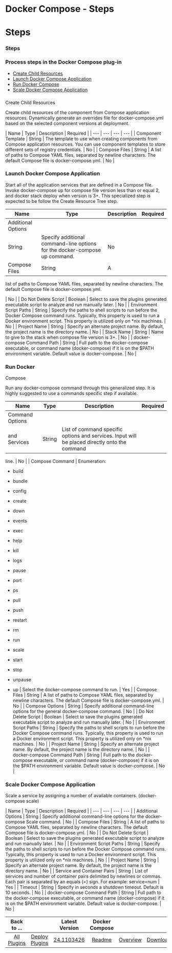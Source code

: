 
Docker Compose - Steps
======================

# Steps



### Steps




 



### Process steps in the Docker Compose plug-in


* [Create Child 
Resources](#create_child_resources)
* [Launch Docker Compose Application](#launch_docker_compose_application)
* [Run 
Docker Compose](#run_docker_compose)
* [Scale Docker Compose Application](#scale_docker_compose_application)




### 
Create Child Resources


Create child resources of the component from Compose application resources. Dynamically 
generate an overrides file for docker-compose.yml based on the selected component versions at deployment.





| Name | 
Type | Description | Required |
| --- | --- | --- | --- |
| Component Template | String | The template to use when 
creating components from Compose application resources. You can use component templates to store different sets of 
registry credentials.
  | No |
| Compose Files | String | A list of paths to Compose YAML files, separated by newline 
characters. The default Compose file is docker-compose.yml.
  | No |


### Launch Docker Compose Application


Start all
 of the application services that are defined in a Compose file. Invoke docker-compose up for compose file version less 
than or equal 2, and docker stack deploy when version is 3+. This specialized step is expected to be follow the Create 
Resource Tree step.





| Name | Type | Description | Required |
| --- | --- | --- | --- |
| Additional Options | 
String | Specify additional command-line options for the docker-compose up command. | No |
| Compose Files | String | A 
list of paths to Compose YAML files, separated by newline characters. The default Compose file is docker-compose.yml.
  
| No |
| Do Not Delete Script | Boolean | Select to save the plugins generated executable script to analyze and run 
manually later.
  | No |
| Environment Script Paths | String | Specify the paths to shell scripts to run before the 
Docker Compose command runs. Typically, this property is used to run a Docker environment script. This property is 
utilized only on *nix machines.
  | No |
| Project Name | String | Specify an alternate project name. By default, the 
project name is the directory name. | No |
| Stack Name | String | Name to give to the stack when compose file version 
is 3+. | No |
| docker-compose Command Path | String | Full path to the docker-compose executable, or command name 
(docker-compose) if it is on the $PATH environment variable. Default value is docker-compose.
  | No |


### Run Docker 
Compose


Run any docker-compose command through this generalized step. It is highly suggested to use a commands 
specific step if available.





| Name | Type | Description | Required |
| --- | --- | --- | --- |
| Command Options 
and Services | String | List of command specific options and services. Input will be placed directly onto the command 
line.
  | No |
| Compose Command | Enumeration:
* build
* bundle
* config
* create
* down
* events
* exec
* help
* kill

* logs
* pause
* port
* ps
* pull
* push
* restart
* rm
* run
* scale
* start
* stop
* unpause
* up
 | Select the 
docker-compose command to run. | Yes |
| Compose Files | String | A list of paths to Compose YAML files, separated by 
newline characters. The default Compose file is docker-compose.yml.
  | No |
| Compose Options | String | Specify 
additional command-line options for the general docker-compose command. | No |
| Do Not Delete Script | Boolean | Select
 to save the plugins generated executable script to analyze and run manually later.
  | No |
| Environment Script Paths 
| String | Specify the paths to shell scripts to run before the Docker Compose command runs. Typically, this property is
 used to run a Docker environment script. This property is utilized only on *nix machines.
  | No |
| Project Name | 
String | Specify an alternate project name. By default, the project name is the directory name. | No |
| docker-compose 
Command Path | String | Full path to the docker-compose executable, or command name (docker-compose) if it is on the 
$PATH environment variable. Default value is docker-compose.
  | No |


### Scale Docker Compose Application


Scale a 
service by assigning a number of available containers. (docker-compose scale)




| Name | Type | Description | Required
 |
| --- | --- | --- | --- |
| Additional Options | String | Specify additional command-line options for the docker-
compose Scale command. | No |
| Compose Files | String | A list of paths to Compose YAML files, separated by newline 
characters. The default Compose file is docker-compose.yml.
  | No |
| Do Not Delete Script | Boolean | Select to save 
the plugins generated executable script to analyze and run manually later.
  | No |
| Environment Script Paths | String 
| Specify the paths to shell scripts to run before the Docker Compose command runs. Typically, this property is used to 
run a Docker environment script. This property is utilized only on *nix machines.
  | No |
| Project Name | String | 
Specify an alternate project name. By default, the project name is the directory name. | No |
| Service and Container 
Pairs | String | List of services and number of container pairs delimited by newlines or commas. Each pair is separated 
by an equals (=) sign. For example: service=num
  | Yes |
| Timeout | String | Specify in seconds a shutdown timeout. 
Default is 10 seconds. | No |
| docker-compose Command Path | String | Full path to the docker-compose executable, or 
command name (docker-compose) if it is on the $PATH environment variable. Default value is docker-compose.
  | No |





|Back to ...||Latest Version|Docker Compose |||
| :---: | :---: | :---: | :---: | :---: | :---: |
|[All Plugins](../../index.md)|[Deploy Plugins](../README.md)|[24.1103426](https://raw.githubusercontent.com/UrbanCode/IBM-UCD-PLUGINS/main/files/docker-compose/docker-compose-24.1103426.zip)|[Readme](README.md)|[Overview](overview.md)|[Downloads](downloads.md)|
